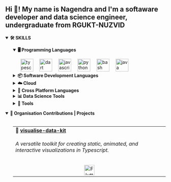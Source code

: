 <h2 align="left">Hi 👋! My name is Nagendra and I'm a softaware developer and data science engineer, undergraduate from
    RGUKT-NUZVID</h2>
<details open>
    <summary>
        <strong align="left">🛠️ SKILLS</strong>
    </summary>
    <ul>
        <details open>
            <summary>
                <b align="left">🖥️ Programming Languages</b>
            </summary>
            <ul>
                <div align="left">
                    <img src="https://img.shields.io/badge/TypeScript-3178C6?logo=typescript&logoColor=white&style=for-the-badge"
                        height="40" alt="typescript logo" />
                    <img width="12" />
                    <img src="https://img.shields.io/badge/Dart-0175C2?logo=dart&logoColor=white&style=for-the-badge"
                        height="40" alt="dart logo" />
                    <img width="12" />
                    <img src="https://img.shields.io/badge/JavaScript-F7DF1E?logo=javascript&logoColor=black&style=for-the-badge"
                        height="40" alt="javascript logo" />
                    <img width="12" />
                    <img src="https://img.shields.io/badge/Python-3776AB?logo=python&logoColor=white&style=for-the-badge"
                        height="40" alt="python logo" />
                    <img width="12" />
                    <img src="https://img.shields.io/badge/GNU Bash-4EAA25?logo=gnubash&logoColor=white&style=for-the-badge"
                        height="40" alt="bash logo" />
                    <img width="12" />
                    <img src="https://skillicons.dev/icons?i=java" height="40" alt="java logo" />
                </div>
            </ul>
        </details>
        <details>
            <summary>
                <b align="left">📦 Software Development Languages</b>
            </summary>
            <ul>
                <details open>
                    <summary>
                        <b align="left">🎨 FRONTEND</b>
                    </summary>
                    <ul>
                        <div align="left">
                            <img src="https://img.shields.io/badge/React-61DAFB?logo=react&logoColor=black&style=for-the-badge"
                                height="40" alt="react logo" />
                            <img width="12" />
                            <img src="https://img.shields.io/badge/TypeScript-3178C6?logo=typescript&logoColor=white&style=for-the-badge"
                                height="40" alt="typescript logo" />
                            <img width="12" />
                            <img src="https://img.shields.io/badge/Bootstrap-7952B3?logo=bootstrap&logoColor=white&style=for-the-badge"
                                height="40" alt="bootstrap logo" />
                            <img width="12" />
                            <img src="https://img.shields.io/badge/JavaScript-F7DF1E?logo=javascript&logoColor=black&style=for-the-badge"
                                height="40" alt="javascript logo" />
                            <img width="12" />
                            <img src="https://img.shields.io/badge/HTML5-E34F26?logo=html5&logoColor=white&style=for-the-badge"
                                height="40" alt="html5 logo" />
                            <img width="12" />
                            <img src="https://img.shields.io/badge/CSS3-1572B6?logo=css3&logoColor=white&style=for-the-badge"
                                height="40" alt="css3 logo" />
                            <img width="12" />
                            <img src="https://img.shields.io/badge/Flutter-02569B?logo=flutter&logoColor=white&style=for-the-badge"
                                height="40" alt="flutter logo" />
                            <img width="12" />
                            <img src="https://img.shields.io/badge/ESLint-4B32C3?logo=eslint&logoColor=white&style=for-the-badge"
                                height="40" alt="eslint logo" />
                            <img width="12" />
                            <img src="https://img.shields.io/badge/jQuery-0769AD?logo=jquery&logoColor=white&style=for-the-badge"
                                height="40" alt="jquery logo" />
                            <img width="12" />
                            <img src="https://img.shields.io/badge/TensorFlow-FF6F00?logo=tensorflow&logoColor=black&style=for-the-badge"
                                height="40" alt="tensorflow logo" />
                        </div>
                    </ul>
                </details>
                <details open>
                    <summary>
                        <b align="left">📡 BACKEND</b>
                    </summary>
                    <ul>
                        <div align="left">
                            <img src="https://img.shields.io/badge/Node.js-339933?logo=nodedotjs&logoColor=white&style=for-the-badge"
                                height="40" alt="nodejs logo" />
                            <img width="12" />
                            <img src="https://img.shields.io/badge/Express-000000?logo=express&logoColor=white&style=for-the-badge"
                                height="40" alt="express logo" />
                            <img width="12" />
                            <img src="https://img.shields.io/badge/Django-092E20?logo=django&logoColor=white&style=for-the-badge"
                                height="40" alt="django logo" />
                            <img width="12" />
                            <img src="https://img.shields.io/badge/PHP-777BB4?logo=php&logoColor=black&style=for-the-badge"
                                height="40" alt="php logo" />
                        </div>
                    </ul>
                </details>
                <details open>
                    <summary>
                        <b align="left">📄 DATABASE</b>
                    </summary>
                    <ul>
                        <div align="left">
                            <img src="https://img.shields.io/badge/MongoDB-47A248?logo=mongodb&logoColor=white&style=for-the-badge"
                                height="40" alt="mongodb logo" />
                            <img width="12" />
                            <img src="https://img.shields.io/badge/MySQL-4479A1?logo=mysql&logoColor=white&style=for-the-badge"
                                height="40" alt="mysql logo" />
                            <img width="12" />
                            <img src="https://img.shields.io/badge/SQLite-003B57?logo=sqlite&logoColor=white&style=for-the-badge"
                                height="40" alt="sqlite logo" />
                        </div>
                    </ul>
                </details>
            </ul>
        </details>
        <details>
            <summary>
                <b align="left">☁️ Cloud</b>
            </summary>
            <div align="left">
                <img src="https://img.shields.io/badge/Google Cloud-4285F4?logo=googlecloud&logoColor=white&style=for-the-badge"
                    height="40" alt="googlecloud logo" />
                <img width="12" />
                <img src="https://img.shields.io/badge/Heroku-430098?logo=heroku&logoColor=white&style=for-the-badge"
                    height="40" alt="heroku logo" />
              <img height="40" alt="amazonwebservices logo" src="https://img.shields.io/badge/Amazon AWS-232F3E?logo=amazonaws&amp;logoColor=white&amp;style=for-the-badge">
            </div>
        </details>
        <details>
            <summary>
                <b align="left">🔄 Cross Platform Languages</b>
            </summary>
            <div align="left">
                <img src="https://img.shields.io/badge/Flutter-02569B?logo=flutter&logoColor=white&style=for-the-badge"
                    height="40" alt="flutter logo" />
            </div>
        </details>
        <details>
            <summary>
                <b align="left">📊 Data Science Tools</b>
            </summary>
            <div align="left">
                <img src="https://img.shields.io/badge/pandas-150458?logo=pandas&logoColor=white&style=for-the-badge"
                    height="40" alt="pandas logo" />
                <img width="12" />
                <img src="https://img.shields.io/badge/NumPy-013243?logo=numpy&logoColor=white&style=for-the-badge"
                    height="40" alt="numpy logo" />
                <img width="12" />
                <img src="https://img.shields.io/badge/Python-3776AB?logo=python&logoColor=white&style=for-the-badge"
                    height="40" alt="python logo" />
                <img width="12" />
                <img src="https://img.shields.io/badge/Selenium-43B02A?logo=selenium&logoColor=black&style=for-the-badge"
                    height="40" alt="selenium logo" />
                <img width="12" />
                <img src="https://img.shields.io/badge/TensorFlow-FF6F00?logo=tensorflow&logoColor=black&style=for-the-badge"
                    height="40" alt="tensorflow logo" />
            </div>
        </details>
        <details>
            <summary>
                <b align="left">🔧 Tools</b>
            </summary>
            <ul>
                <details open>
                    <summary>
                        <b align="left">🖌️ EDITING</b>
                    </summary>
                    <ul>
                        <div align="left">
                            <img src="https://img.shields.io/badge/Adobe Premiere Pro-9999FF?logo=adobepremierepro&logoColor=black&style=for-the-badge"
                                height="40" alt="premierepro logo" />
                            <img width="12" />
                            <img src="https://img.shields.io/badge/Adobe After Effects-9999FF?logo=adobeaftereffects&logoColor=black&style=for-the-badge"
                                height="40" alt="aftereffects logo" />
                            <img width="12" />
                            <img src="https://img.shields.io/badge/Adobe Photoshop-31A8FF?logo=adobephotoshop&logoColor=black&style=for-the-badge"
                                height="40" alt="photoshop logo" />
                            <img width="12" />
                            <img src="https://img.shields.io/badge/Adobe Audition-9999FF?logo=adobeaudition&logoColor=black&style=for-the-badge"
                                height="40" alt="adobeaudition logo" />
                        </div>
                    </ul>
                </details>
                <details open>
                    <summary>
                        <b align="left">OTHER TOOLS</b>
                    </summary>
                    <ul>
                        <div align="left">
                            <img src="https://img.shields.io/badge/Postman-FF6C37?logo=postman&logoColor=black&style=for-the-badge"
                                height="40" alt="postman logo" />
                            <img width="12" />
                            <img src="https://img.shields.io/badge/Git-F05032?logo=git&logoColor=white&style=for-the-badge"
                                height="40" alt="git logo" />
                            <img width="12" />
                            <img src="https://img.shields.io/badge/GitHub-181717?logo=github&logoColor=white&style=for-the-badge"
                                height="40" alt="github logo" />
                            <img width="12" />
                            <img src="https://img.shields.io/badge/Bitbucket-0052CC?logo=bitbucket&logoColor=white&style=for-the-badge"
                                height="40" alt="bitbucket logo" />
                            <img width="12" />
                            <img src="https://img.shields.io/badge/Jira-0052CC?logo=jira&logoColor=white&style=for-the-badge"
                                height="40" alt="jira logo" />
                            <img width="12" />
                            <img src="https://img.shields.io/badge/Linux-FCC624?logo=linux&logoColor=black&style=for-the-badge"
                                height="40" alt="linux logo" />
                            <img width="12" />
                            <img src="https://img.shields.io/badge/npm-CB3837?logo=npm&logoColor=white&style=for-the-badge"
                                height="40" alt="npm logo" />
                            <img width="12" />
                            <img src="https://img.shields.io/badge/Ubuntu-E95420?logo=ubuntu&logoColor=white&style=for-the-badge"
                                height="40" alt="ubuntu logo" />
                            <img width="12" />
                            <img src="https://img.shields.io/badge/Visual Studio Code-007ACC?logo=visualstudiocode&logoColor=white&style=for-the-badge"
                                height="40" alt="vscode logo" />
                        </div>
                    </ul>
                </details>
            </ul>
        </details>
    </ul>
</details>
</ul>

<details open>
    <summary><b>📁 Organisation Contributions | Projects </b></summary><br>
    <ul>
        <table>
            <tr>
                <td width="50%">
                    <b>📂 </b>
                    <a href="https://github.com/learn-hunger/visualise-data-kit" target="_blank">
                        <b>visualise-data-kit</b>
                    </a>
                    <h6>A versatile toolkit for creating static, animated, and interactive visualizations in Typescript.</h6>
                    <div align="center">
                        <img title="Typescript"
                            src="https://cdn.jsdelivr.net/gh/devicons/devicon@latest/icons/typescript/typescript-original.svg"
                            height="32" alt="Flutter logo" />
                    </div>
                </td>
<!--                 <td width="50%">
                    <a href="https://intranet.rguktn.ac.in/SMS/usrphotos/user/N181022.jpg" target="_blank">
                        <b>📂 Intranet Backend</b>
                        <div align="center">
                            <img title="PHP"
                                src="https://cdn.jsdelivr.net/gh/devicons/devicon/icons/php/php-original.svg"
                                height="32" alt="PHP logo" />
                        </div>
                    </a>
                    <br>
                    Description for the Intranet Backend repository goes here.
                </td> -->
            </tr>
        </table>
    </ul>
</details>
